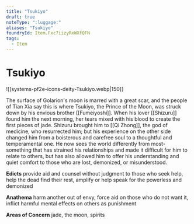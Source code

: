 ```yaml
---
title: "Tsukiyo"
draft: true
noteType: ":luggage:"
aliases: "Tsukiyo"
foundryId: Item.Fxc7iizyRxWXfQFN
tags:
  - Item
---
```


# Tsukiyo
![[systems-pf2e-icons-deity-Tsukiyo.webp|150]]

The surface of Golarion's moon is marred with a great scar, and the people of Tian Xia say this is where Tsukiyo, the Prince of the Moon, was struck down by his envious brother [[Fumeiyoshi]]. When his lover [[Shizuru]] found him the next morning, her tears mixed with his blood to create the first pieces of jade. Shizuru brought him to [[Qi Zhong]], the god of medicine, who resurrected him; but his experience on the other side changed him from a boisterous and carefree soul to a thoughtful and temperamental one. He now sees the world differently from most-something that has strained his relationships and made it difficult for him to relate to others, but has also allowed him to offer his understanding and quiet comfort to those who are lost, demonized, or misunderstood.

**Edicts** provide aid and counsel without judgment to those who seek help, help the dead find their rest, amplify or help speak for the powerless and demonized

**Anathema** harm another out of envy, force aid on those who do not want it, inflict harmful mental effects on others as punishment

**Areas of Concern** jade, the moon, spirits

